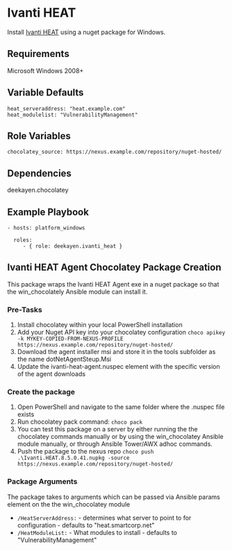 Ivanti HEAT
===========

Install [Ivanti HEAT](https://www.ivanti.com/company/history/heat-software) using a nuget package for Windows.

Requirements
------------

Microsoft Windows 2008+

Variable Defaults
-----------------

```
heat_serveraddress: "heat.example.com"
heat_modulelist: "VulnerabilityManagement"
```

Role Variables
--------------

```
chocolatey_source: https://nexus.example.com/repository/nuget-hosted/
```

Dependencies
------------

deekayen.chocolatey

Example Playbook
----------------

```
- hosts: platform_windows

  roles:
     - { role: deekayen.ivanti_heat }
```

Ivanti HEAT Agent Chocolatey Package Creation
------------------------------------

This package wraps the Ivanti HEAT Agent exe in a nuget package so that the win_chocolately Ansible module can install it.

### Pre-Tasks

1. Install chocolatey within your local PowerShell installation
2. Add your Nuget API key into your chocolatey configuration
`choco apikey -k MYKEY-COPIED-FROM-NEXUS-PROFILE https://nexus.example.com/repository/nuget-hosted/`
3. Download the agent installer msi and store it in the tools subfolder as the name dotNetAgentSteup.Msi
4. Update the ivanti-heat-agent.nuspec <version> element with the specific version of the agent downloads

### Create the package

1. Open PowerShell and navigate to the same folder where the .nuspec file exists
2. Run chocolatey pack command:
`choco pack`
3. You can test this package on a server by either running the the chocolatey commands manually or by using the win_chocolatey Ansible module manually, or through Ansible Tower/AWX adhoc commands.
4. Push the package to the nexus repo
`choco push .\Ivanti.HEAT.8.5.0.41.nupkg -source https://nexus.example.com/repository/nuget-hosted/`

### Package Arguments

The package takes to arguments which can be passed via Ansible params element on
the the win_chocolatey module

* `/HeatServerAddress:` - determines what server to point to for configuration - defaults to "heat.smartcorp.net"
* `/HeatModuleList:` - What modules to install - defaults to "VulnerabilityManagement"


